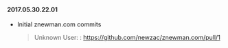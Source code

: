 #### 2017.05.30.22.01
* Initial znewman.com commits

  > Unknown User: : https://github.com/newzac/znewman.com/pull/1

